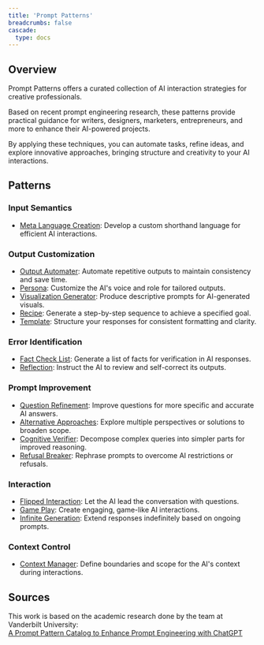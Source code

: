 ```yaml
---
title: 'Prompt Patterns'
breadcrumbs: false
cascade:
  type: docs
---
```


## Overview

Prompt Patterns offers a curated collection of AI interaction strategies for creative professionals. 

Based on recent prompt engineering research, these patterns provide practical guidance for writers, designers, marketers, entrepreneurs, and more to enhance their AI-powered projects. 

By applying these techniques, you can automate tasks, refine ideas, and explore innovative approaches, bringing structure and creativity to your AI interactions.

## Patterns

### Input Semantics
- [Meta Language Creation](meta-language-creation): Develop a custom shorthand language for efficient AI interactions.

### Output Customization
- [Output Automater](output-automator): Automate repetitive outputs to maintain consistency and save time.
- [Persona](persona): Customize the AI's voice and role for tailored outputs.
- [Visualization Generator](visualization-generator): Produce descriptive prompts for AI-generated visuals.
- [Recipe](recipe): Generate a step-by-step sequence to achieve a specified goal.
- [Template](template): Structure your responses for consistent formatting and clarity.

### Error Identification
- [Fact Check List](fact-check-list): Generate a list of facts for verification in AI responses.
- [Reflection](reflection): Instruct the AI to review and self-correct its outputs.

### Prompt Improvement
- [Question Refinement](question-refinement): Improve questions for more specific and accurate AI answers.
- [Alternative Approaches](alternative-approaches): Explore multiple perspectives or solutions to broaden scope.
- [Cognitive Verifier](cognitive-verifier): Decompose complex queries into simpler parts for improved reasoning.
- [Refusal Breaker](refusal-breaker): Rephrase prompts to overcome AI restrictions or refusals.

### Interaction
- [Flipped Interaction](flipped-interaction): Let the AI lead the conversation with questions.
- [Game Play](game-play): Create engaging, game-like AI interactions.
- [Infinite Generation](infinite-generation): Extend responses indefinitely based on ongoing prompts.

### Context Control
- [Context Manager](context-manager): Define boundaries and scope for the AI's context during interactions.

## Sources

This work is based on the academic research done by the team at Vanderbilt University:  
[A Prompt Pattern Catalog to Enhance Prompt Engineering with ChatGPT](https://arxiv.org/abs/2302.11382)

